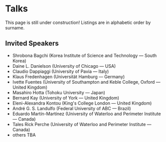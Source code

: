 # Talks

This page is still under construction! Listings are in alphabetic order by surname.

## Invited Speakers

* Shrobona Bagchi (Korea Institute of Science and Technology — South Korea)
* Daine L. Danielson (University of Chicago — USA)
* Claudio Dappiaggi (University of Pavia — Italy)
* Klaus Fredenhagen (Universität Hamburg — Germany)
* Ivette Fuentes (University of Southampton and Keble College, Oxford — United Kingdom)
* Masahiro Hotta (Tohoku University — Japan)
* Bernard Kay (University of York — United Kingdom)
* Eleni-Alexandra Kontou (King's College London — United Kingdom)
* André G. S. Landulfo (Federal University of ABC — Brazil)
* Eduardo Martín-Martínez (University of Waterloo and Perimeter Institute — Canada)
* Tales Rick Perche (University of Waterloo and Perimeter Institute — Canada)
* others TBA

